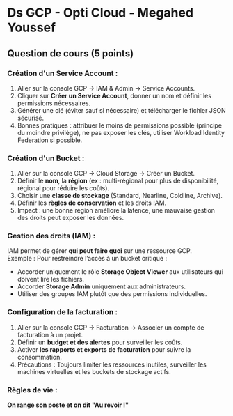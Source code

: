 # Ds GCP - Opti Cloud - Megahed Youssef

## Question de cours (5 points)

### Création d'un Service Account :  
1. Aller sur la console GCP → IAM & Admin → Service Accounts.  
2. Cliquer sur **Créer un Service Account**, donner un nom et définir les permissions nécessaires.  
3. Générer une clé (éviter sauf si nécessaire) et télécharger le fichier JSON sécurisé.  
4. Bonnes pratiques : attribuer le moins de permissions possible (principe du moindre privilège), ne pas exposer les clés, utiliser Workload Identity Federation si possible.  

### Création d'un Bucket :  
1. Aller sur la console GCP → Cloud Storage → Créer un Bucket.  
2. Définir le **nom**, la **région** (ex : multi-régional pour plus de disponibilité, régional pour réduire les coûts).  
3. Choisir une **classe de stockage** (Standard, Nearline, Coldline, Archive).  
4. Définir les **règles de conservation** et les droits IAM.  
5. Impact : une bonne région améliore la latence, une mauvaise gestion des droits peut exposer les données.  

### Gestion des droits (IAM) :  
IAM permet de gérer **qui peut faire quoi** sur une ressource GCP.  
Exemple : Pour restreindre l’accès à un bucket critique :  
- Accorder uniquement le rôle **Storage Object Viewer** aux utilisateurs qui doivent lire les fichiers.  
- Accorder **Storage Admin** uniquement aux administrateurs.  
- Utiliser des groupes IAM plutôt que des permissions individuelles.  

### Configuration de la facturation :  
1. Aller sur la console GCP → Facturation → Associer un compte de facturation à un projet.  
2. Définir un **budget et des alertes** pour surveiller les coûts.  
3. Activer **les rapports et exports de facturation** pour suivre la consommation.  
4. Précautions : Toujours limiter les ressources inutiles, surveiller les machines virtuelles et les buckets de stockage actifs.  

### Règles de vie :  
**On range son poste et on dit "Au revoir !"**